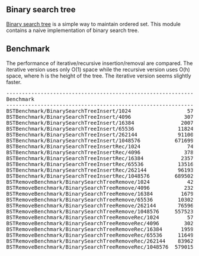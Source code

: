 ## Binary search tree
[Binary search tree](https://en.wikipedia.org/wiki/Binary_search_tree) is a
simple way to maintain ordered set. This module contains a naive
implementation of binary search tree.

## Benchmark
The performance of iterative/recursive insertion/removal are compared. The
iterative version uses only O(1) space while the recursive version uses O(h)
space, where h is the height of the tree.  The iterative version seems slightly
faster.
<pre>
--------------------------------------------------------------------------------------------
Benchmark                                                     Time           CPU Iterations
--------------------------------------------------------------------------------------------
BSTBenchmark/BinarySearchTreeInsert/1024                  57072 ns      57079 ns      12154
BSTBenchmark/BinarySearchTreeInsert/4096                 307728 ns     307753 ns       2265
BSTBenchmark/BinarySearchTreeInsert/16384               2007437 ns    2007496 ns        350
BSTBenchmark/BinarySearchTreeInsert/65536              11824707 ns   11803195 ns         59
BSTBenchmark/BinarySearchTreeInsert/262144             91100634 ns   91099195 ns          9
BSTBenchmark/BinarySearchTreeInsert/1048576           671699807 ns  671637096 ns          1
BSTBenchmark/BinarySearchTreeInsertRec/1024               74088 ns      74105 ns       9438
BSTBenchmark/BinarySearchTreeInsertRec/4096              378921 ns     378928 ns       1846
BSTBenchmark/BinarySearchTreeInsertRec/16384            2357873 ns    2357921 ns        297
BSTBenchmark/BinarySearchTreeInsertRec/65536           13516561 ns   13516543 ns         51
BSTBenchmark/BinarySearchTreeInsertRec/262144          96193576 ns   96192601 ns          8
BSTBenchmark/BinarySearchTreeInsertRec/1048576        689502338 ns  689490184 ns          1
BSTRemoveBenchmark/BinarySearchTreeRemove/1024            42646 ns      42643 ns      16404
BSTRemoveBenchmark/BinarySearchTreeRemove/4096           232607 ns     232599 ns       3002
BSTRemoveBenchmark/BinarySearchTreeRemove/16384         1679703 ns    1679668 ns        421
BSTRemoveBenchmark/BinarySearchTreeRemove/65536        10302350 ns   10302230 ns         70
BSTRemoveBenchmark/BinarySearchTreeRemove/262144       76596037 ns   76594994 ns         10
BSTRemoveBenchmark/BinarySearchTreeRemove/1048576     557523421 ns  557515146 ns          1
BSTRemoveBenchmark/BinarySearchTreeRemoveRec/1024         57963 ns      57960 ns      12039
BSTRemoveBenchmark/BinarySearchTreeRemoveRec/4096        302862 ns     302856 ns       2304
BSTRemoveBenchmark/BinarySearchTreeRemoveRec/16384      1959876 ns    1959810 ns        355
BSTRemoveBenchmark/BinarySearchTreeRemoveRec/65536     11649414 ns   11649263 ns         60
BSTRemoveBenchmark/BinarySearchTreeRemoveRec/262144    83962331 ns   83960968 ns          9
BSTRemoveBenchmark/BinarySearchTreeRemoveRec/1048576  579015506 ns  579009873 ns          1
</pre>
